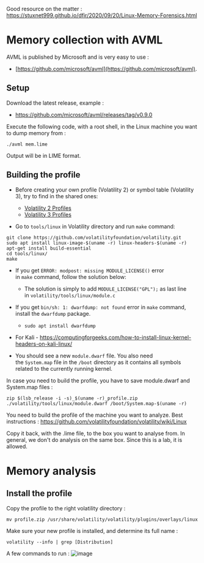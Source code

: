Good resource on the matter : https://stuxnet999.github.io/dfir/2020/09/20/Linux-Memory-Forensics.html

# Memory collection with AVML
AVML is published by Microsoft and is very easy to use : 
- [https://github.com/microsoft/avml](https://github.com/microsoft/avml).

## Setup 

Download the latest release, example : 
- https://github.com/microsoft/avml/releases/tag/v0.9.0

Execute the following code, with a root shell, in the Linux machine you want to dump memory from : 
```
./avml mem.lime
```

Output will be in LIME format.

## Building the profile

- Before creating your own profile (Volatility 2) or symbol table (Volatility 3), try to find in the shared ones:
    -   [Volatility 2 Profiles](https://github.com/volatilityfoundation/profiles/)
    -   [Volatility 3 Profiles](https://github.com/volatilityfoundation/volatility3#symbol-tables)

-   Go to `tools/linux` in Volatility directory and run `make` command:

```
git clone https://github.com/volatilityfoundation/volatility.git
sudo apt install linux-image-$(uname -r) linux-headers-$(uname -r)
apt-get install build-essential
cd tools/linux/
make
```

-   If you get `ERROR: modpost: missing MODULE_LICENSE()` error in `make` command, follow the solution below:
    -   The solution is simply to add `MODULE_LICENSE("GPL");` as last line in `volatility/tools/linux/module.c`
-   If you get `bin/sh: 1: dwarfdump: not found` error in `make` command, install the `dwarfdump` package.
    -   `sudo apt install dwarfdump`
- For Kali - https://computingforgeeks.com/how-to-install-linux-kernel-headers-on-kali-linux/

-   You should see a new `module.dwarf` file. You also need the `System.map` file in the `/boot` directory as it contains all symbols related to the currently running kernel.

In case you need to build the profile, you have to save module.dwarf and System.map files : 
```
zip $(lsb_release -i -s)_$(uname -r)_profile.zip ./volatility/tools/linux/module.dwarf /boot/System.map-$(uname -r)
```

You need to build the profile of the machine you want to analyze.
Best instructions : https://github.com/volatilityfoundation/volatility/wiki/Linux 

Copy it back, with the .lime file, to the box you want to analyse from.
In general, we don't do analysis on the same box. Since this is a lab, it is allowed.


# Memory analysis

## Install the profile 

Copy the profile to the right volatility directory :
```
mv profile.zip /usr/share/volatility/volatility/plugins/overlays/linux
```

Make sure your new profile is installed, and determine its full name :
```
volatility --info | grep [Distribution]
```

A few commands to run : 
![image](https://user-images.githubusercontent.com/11661521/197055555-39f50613-dc00-472a-ae40-305a1f6c581c.png)
